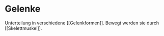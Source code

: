# Gelenke

Unterteilung in verschiedene [[Gelenkformen]].
Bewegt werden sie durch [[Skelettmuskel]].
